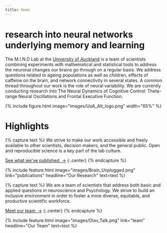 ```yaml
---
title: Home
---
```


# research into neural networks underlying memory and learning


The M.I.N.D Lab at the [University of Auckland](https://www.auckland.ac.nz/en.html) is a team of scientists combining experiments with mathematical and statistical tools to address the neuronal changes our brains go through on a regular basis. We address questions related to ageing populations as well as children, effects of caffeine on the brain, and network connectivity in several states. A common thread throughout our work is the role of neural variability. We are currently conducting research into The Neural Dynamics of Cognitive Control: Theta-range Neural Oscillations and Frontal Executive Function.

{%
  include figure.html
  image="images/UoA_Alt_logo.png"
  width="65%"
%}





# Highlights

{% capture text %}
We strive to make our work accessible and freely available to other scientists, decision makers, and the general public. Open and reproducible science is a key part of the lab culture. 

[See what we've published &nbsp;→](publications)
{:.center}
{% endcapture %}

{%
  include feature.html
  image="images/Brain_Unplugged.png"
  link="publications"
  headline="Our Research"
  text=text
%}


{% capture text %}
We are a team of scientists that address both basic and applied questions in neuroscience and Psychology. We strive to build an inclusive environment in order to foster a more diverse, equitable, and productive scientific workforce. 

[Meet our team &nbsp;→](team)
{:.center}
{% endcapture %}

{%
  include feature.html
  image="images/Olav_Talk.png"
  link="team"
  headline="Our Team"
  text=text
%}


<!-- section break -->

<!-- section full -->

